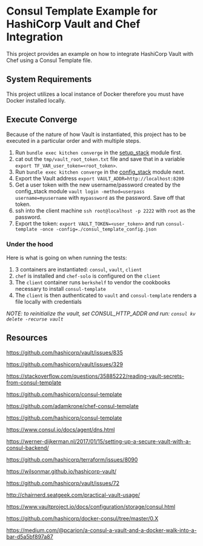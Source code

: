 # Consul Template Example for HashiCorp Vault and Chef Integration
This project provides an example on how to integrate HashiCorp Vault with Chef using a Consul Template file.

## System Requirements
This project utilizes a local instance of Docker therefore you must have
Docker installed locally.

## Execute Converge
Because of the nature of how Vault is instantiated, this project has to be executed in a particular order and with multiple steps.

1. Run `bundle exec kitchen converge` in the [setup_stack](consul-template/modules/setup_stack) module first.
2. cat out the `tmp/vault_root_token.txt` file and save that in a variable `export TF_VAR_user_token=<root_token>`.
3. Run `bundle exec kitchen converge` in the [config_stack](consul-template/modules/config_stack) module next.
4. Export the Vault address `export VAULT_ADDR=http://localhost:8200`
4. Get a user token with the new username/password created by the config_stack module
`vault login -method=userpass username=myusername` with `mypassword` as the password. Save off that token.
5. ssh into the client machine `ssh root@localhost -p 2222` with `root` as the password.
6. Export the token: `export VAULT_TOKEN=<user_token>` and run `consul-template -once -config=./consul_template_config.json`

### Under the hood
Here is what is going on when running the tests:

1. 3 containers are instantiated: `consul`, `vault`, `client`
2. `chef` is installed and `chef-solo` is configured on the `client`
3. The `client` container runs `berkshelf` to vendor the cookbooks necessary to install `consul-template`
4. The `client` is then authenticated to `vault` and `consul-template` renders a file locally with credentials

*NOTE: to reinitialize the vault, set CONSUL_HTTP_ADDR and run:
`consul kv delete -recurse vault`*

## Resources

https://github.com/hashicorp/vault/issues/835

https://github.com/hashicorp/vault/issues/329

https://stackoverflow.com/questions/35885222/reading-vault-secrets-from-consul-template

https://github.com/hashicorp/consul-template

https://github.com/adamkrone/chef-consul-template

https://github.com/hashicorp/consul-template

https://www.consul.io/docs/agent/dns.html

https://werner-dijkerman.nl/2017/01/15/setting-up-a-secure-vault-with-a-consul-backend/

https://github.com/hashicorp/terraform/issues/8090

https://wilsonmar.github.io/hashicorp-vault/

https://github.com/hashicorp/vault/issues/72

http://chairnerd.seatgeek.com/practical-vault-usage/

https://www.vaultproject.io/docs/configuration/storage/consul.html

https://github.com/hashicorp/docker-consul/tree/master/0.X

https://medium.com/@pcarion/a-consul-a-vault-and-a-docker-walk-into-a-bar-d5a5bf897a87
